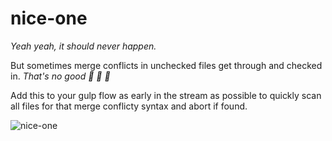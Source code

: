 # nice-one
*Yeah yeah, it should never happen.*

But sometimes merge conflicts in unchecked files get through and checked in. *That's no good 😬 😬 😬* 

Add this to your gulp flow as early in the stream as possible to quickly scan all files for that merge conflicty syntax and abort if found.

![nice-one](http://i.giphy.com/QjMoBm9ElVADS.gif)
